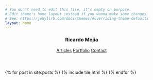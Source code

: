 ```yaml
---
# You don't need to edit this file, it's empty on purpose.
# Edit theme's home layout instead if you wanna make some changes
# See: https://jekyllrb.com/docs/themes/#overriding-theme-defaults
layout: home
---
```

<header class="mdl-layout__header mdl-layout__header--scroll mdl-color--primary">
  <div class="mdl-layout--large-screen-only mdl-layout__header-row">
  </div>
  <div class="mdl-layout--large-screen-only mdl-layout__header-row">
    <h3>Ricardo Mejía</h3>
  </div>
  <div class="mdl-layout--large-screen-only mdl-layout__header-row">
  </div>
  <div class="mdl-layout__tab-bar mdl-js-ripple-effect mdl-color--primary-dark">
    <a href="/" class="mdl-layout__tab is-active">Articles</a>
    <a href="/portfolio" class="mdl-layout__tab">Portfolio</a>
    <a href="/contact" class="mdl-layout__tab">Contact</a>
  </div>
</header>
<main class="mdl-layout__content">
	<div class="mdl-layout__tab-panel is-active" id="home">
    {% for post in site.posts %}
      {% include tile.html %}
    {% endfor %}
  </div>        
</main>